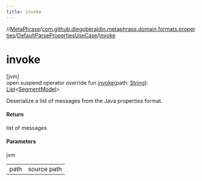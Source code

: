 ```yaml
---
title: invoke
---
```

//[MetaPhrase](../../../index.html)/[com.github.diegoberaldin.metaphrase.domain.formats.properties](../index.html)/[DefaultParsePropertiesUseCase](index.html)/[invoke](invoke.html)



# invoke



[jvm]\
open suspend operator override fun [invoke](invoke.html)(path: [String](https://kotlinlang.org/api/latest/jvm/stdlib/kotlin/-string/index.html)): [List](https://kotlinlang.org/api/latest/jvm/stdlib/kotlin.collections/-list/index.html)&lt;[SegmentModel](../../com.github.diegoberaldin.metaphrase.domain.project.data/-segment-model/index.html)&gt;



Deserialize a list of messages from the Java properties format.



#### Return



list of messages



#### Parameters


jvm

| | |
|---|---|
| path | source path |




